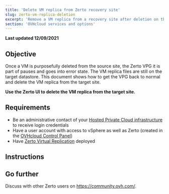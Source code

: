 ```yaml
---
title: 'Delete VM replica from Zerto recovery site'
slug: zerto-vm-replica-deletion
excerpt: 'Remove a VM replica from a recovery site after deletion on the source site'
section: 'OVHcloud services and options'
---
```


**Last updated 12/09/2021**

## Objective

Once a VM is purposefully deleted from the source site, the Zerto VPG it is part of pauses and goes into error state.
The VM replica files are still on the target datastore.
This document shows how to get the VPG back to normal and delete the VM replica from the target site.

**Use the Zerto UI to delete the VM replica from the target site.**

## Requirements 

- Be an administrative contact of your [Hosted Private Cloud infrastructure](https://www.ovhcloud.com/en-gb/enterprise/products/hosted-private-cloud/) to receive login credentials
- Have a user account with access to vSphere as well as Zerto (created in the [OVHcloud Control Panel](https://www.ovh.com/auth/?action=gotomanager&from=https://www.ovh.co.uk/&ovhSubsidiary=GB))
- Have [Zerto Virtual Replication](https://docs.ovh.com/gb/en/private-cloud/zerto-virtual-replication-vmware-vsphere-drp/) deployed


## Instructions




## Go further 

Discuss with other Zerto users on <https://community.ovh.com/>.
